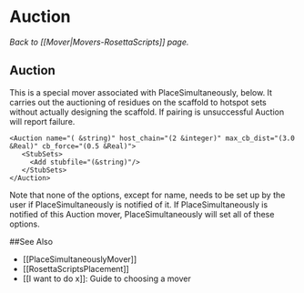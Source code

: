 # Auction
*Back to [[Mover|Movers-RosettaScripts]] page.*
## Auction

This is a special mover associated with PlaceSimultaneously, below. It carries out the auctioning of residues on the scaffold to hotspot sets without actually designing the scaffold. If pairing is unsuccessful Auction will report failure.

```
<Auction name="( &string)" host_chain="(2 &integer)" max_cb_dist="(3.0 &Real)" cb_force="(0.5 &Real)">
   <StubSets>
     <Add stubfile="(&string)"/>
   </StubSets>
</Auction>
```

Note that none of the options, except for name, needs to be set up by the user if PlaceSimultaneously is notified of it. If PlaceSimultaneously is notified of this Auction mover, PlaceSimultaneously will set all of these options.


##See Also

* [[PlaceSimultaneouslyMover]]
* [[RosettaScriptsPlacement]]
* [[I want to do x]]: Guide to choosing a mover